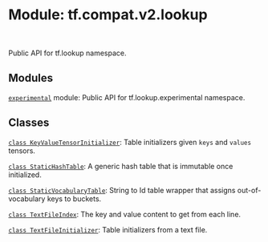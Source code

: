 <div itemscope itemtype="http://developers.google.com/ReferenceObject">
<meta itemprop="name" content="tf.compat.v2.lookup" />
<meta itemprop="path" content="Stable" />
</div>

# Module: tf.compat.v2.lookup


<table class="tfo-notebook-buttons tfo-api" align="left">
</table>



Public API for tf.lookup namespace.



## Modules

[`experimental`](../../../tf/compat/v2/lookup/experimental.md) module: Public API for tf.lookup.experimental namespace.

## Classes

[`class KeyValueTensorInitializer`](../../../tf/lookup/KeyValueTensorInitializer.md): Table initializers given `keys` and `values` tensors.

[`class StaticHashTable`](../../../tf/lookup/StaticHashTable.md): A generic hash table that is immutable once initialized.

[`class StaticVocabularyTable`](../../../tf/lookup/StaticVocabularyTable.md): String to Id table wrapper that assigns out-of-vocabulary keys to buckets.

[`class TextFileIndex`](../../../tf/lookup/TextFileIndex.md): The key and value content to get from each line.

[`class TextFileInitializer`](../../../tf/lookup/TextFileInitializer.md): Table initializers from a text file.



